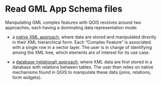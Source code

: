 # Read GML App Schema files


Manipulating GML complex features with QGIS revolves around two approaches, 
each having a dominating data representation mode:


* a [native XML approach](READ-XML-MODE.md), where data are stored and manipulated directly in their XML hierarchical form. Each “Complex Feature” is associated with a single row in a vector layer. The user is in charge of identifying among the XML tree, which elements are of interest for its use case. 


* a [database (relational) approach](READ-DB-MODE.md), where XML data are first stored in a database with relations between tables. The user then relies on native mechanisms found in QGIS to manipulate these data (joins, relations, form widgets).


